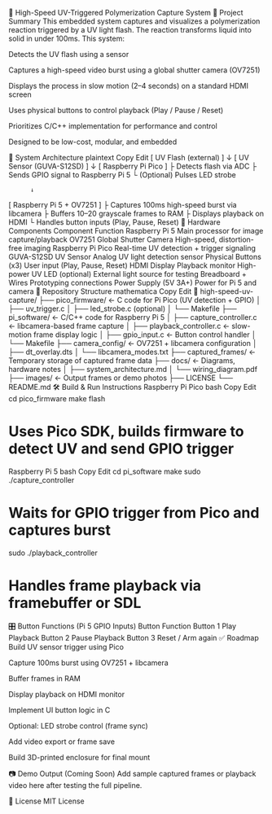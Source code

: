 📸 High-Speed UV-Triggered Polymerization Capture System
🎯 Project Summary
This embedded system captures and visualizes a polymerization reaction triggered by a UV light flash. The reaction transforms liquid into solid in under 100ms. This system:

Detects the UV flash using a sensor

Captures a high-speed video burst using a global shutter camera (OV7251)

Displays the process in slow motion (2–4 seconds) on a standard HDMI screen

Uses physical buttons to control playback (Play / Pause / Reset)

Prioritizes C/C++ implementation for performance and control

Designed to be low-cost, modular, and embedded

🧠 System Architecture
plaintext
Copy
Edit
[ UV Flash (external) ]
          ↓
   [ UV Sensor (GUVA-S12SD) ]
          ↓
   [ Raspberry Pi Pico ]
     ├ Detects flash via ADC
     ├ Sends GPIO signal to Raspberry Pi 5
     └ (Optional) Pulses LED strobe

          ↓
[ Raspberry Pi 5 + OV7251 ]
  ├ Captures 100ms high-speed burst via libcamera
  ├ Buffers 10–20 grayscale frames to RAM
  ├ Displays playback on HDMI
  └ Handles button inputs (Play, Pause, Reset)
🔩 Hardware Components
Component	Function
Raspberry Pi 5	Main processor for image capture/playback
OV7251 Global Shutter Camera	High-speed, distortion-free imaging
Raspberry Pi Pico	Real-time UV detection + trigger signaling
GUVA-S12SD UV Sensor	Analog UV light detection sensor
Physical Buttons (x3)	User input (Play, Pause, Reset)
HDMI Display	Playback monitor
High-power UV LED (optional)	External light source for testing
Breadboard + Wires	Prototyping connections
Power Supply (5V 3A+)	Power for Pi 5 and camera
📁 Repository Structure
mathematica
Copy
Edit
📁 high-speed-uv-capture/
├── pico_firmware/             ← C code for Pi Pico (UV detection + GPIO)
│   ├── uv_trigger.c
│   ├── led_strobe.c (optional)
│   └── Makefile
├── pi_software/               ← C/C++ code for Raspberry Pi 5
│   ├── capture_controller.c   ← libcamera-based frame capture
│   ├── playback_controller.c  ← slow-motion frame display logic
│   ├── gpio_input.c           ← Button control handler
│   └── Makefile
├── camera_config/             ← OV7251 + libcamera configuration
│   ├── dt_overlay.dts
│   └── libcamera_modes.txt
├── captured_frames/           ← Temporary storage of captured frame data
├── docs/                      ← Diagrams, hardware notes
│   ├── system_architecture.md
│   └── wiring_diagram.pdf
├── images/                    ← Output frames or demo photos
├── LICENSE
└── README.md
🛠️ Build & Run Instructions
Raspberry Pi Pico
bash
Copy
Edit
cd pico_firmware
make flash
# Uses Pico SDK, builds firmware to detect UV and send GPIO trigger
Raspberry Pi 5
bash
Copy
Edit
cd pi_software
make
sudo ./capture_controller
# Waits for GPIO trigger from Pico and captures burst
sudo ./playback_controller
# Handles frame playback via framebuffer or SDL
🎛️ Button Functions (Pi 5 GPIO Inputs)
Button	Function
Button 1	Play Playback
Button 2	Pause Playback
Button 3	Reset / Arm again
✅ Roadmap
 Build UV sensor trigger using Pico

 Capture 100ms burst using OV7251 + libcamera

 Buffer frames in RAM

 Display playback on HDMI monitor

 Implement UI button logic in C

 Optional: LED strobe control (frame sync)

 Add video export or frame save

 Build 3D-printed enclosure for final mount

📷 Demo Output (Coming Soon)
Add sample captured frames or playback video here after testing the full pipeline.

📜 License
MIT License
